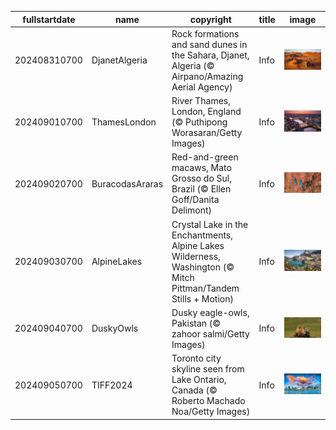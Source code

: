 |fullstartdate|name|copyright|title|image|
|--|--|--|--|--|
202408310700|DjanetAlgeria|Rock formations and sand dunes in the Sahara, Djanet, Algeria (© Airpano/Amazing Aerial Agency)|Info|![](/en-AU/2024/09/202408310700DjanetAlgeria.jpg)|
202409010700|ThamesLondon|River Thames, London, England (© Puthipong Worasaran/Getty Images)|Info|![](/en-AU/2024/09/202409010700ThamesLondon.jpg)|
202409020700|BuracodasAraras|Red-and-green macaws, Mato Grosso do Sul, Brazil (© Ellen Goff/Danita Delimont)|Info|![](/en-AU/2024/09/202409020700BuracodasAraras.jpg)|
202409030700|AlpineLakes|Crystal Lake in the Enchantments, Alpine Lakes Wilderness, Washington (© Mitch Pittman/Tandem Stills + Motion)|Info|![](/en-AU/2024/09/202409030700AlpineLakes.jpg)|
202409040700|DuskyOwls|Dusky eagle-owls, Pakistan (© zahoor salmi/Getty Images)|Info|![](/en-AU/2024/09/202409040700DuskyOwls.jpg)|
202409050700|TIFF2024|Toronto city skyline seen from Lake Ontario, Canada (© Roberto Machado Noa/Getty Images)|Info|![](/en-AU/2024/09/202409050700TIFF2024.jpg)|
